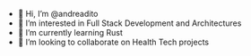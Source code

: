 - 👋 Hi, I’m @andreadito
- 👀 I’m interested in Full Stack Development and Architectures
- 🌱 I’m currently learning Rust
- 💞️ I’m looking to collaborate on Health Tech projects

<!---
andreadito/andreadito is a ✨ special ✨ repository because its `README.md` (this file) appears on your GitHub profile.
You can click the Preview link to take a look at your changes.
--->
